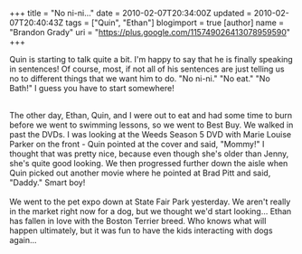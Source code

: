 +++
title = "No ni-ni..."
date = 2010-02-07T20:34:00Z
updated = 2010-02-07T20:40:43Z
tags = ["Quin", "Ethan"]
blogimport = true 
[author]
	name = "Brandon Grady"
	uri = "https://plus.google.com/115749026413078959590"
+++

Quin is starting to talk quite a bit.  I'm happy to say that he is finally speaking in sentences!  Of course, most, if not all of his sentences are just telling us no to different things that we want him to do.  "No ni-ni."  "No eat."  "No Bath!"  I guess you have to start somewhere!<div><br /></div><div>The other day, Ethan, Quin, and I were out to eat and had some time to burn before we went to swimming lessons, so we went to Best Buy.  We walked in past the DVDs.  I was looking at the Weeds Season 5 DVD with Marie Louise Parker on the front - Quin pointed at the cover and said, "Mommy!"  I thought that was pretty nice, because even though she's older than Jenny, she's quite good looking.  We then progressed further down the aisle when Quin picked out another movie where he pointed at Brad Pitt and said, "Daddy."  Smart boy!</div><div><br /></div><div>We went to the pet expo down at State Fair Park yesterday.  We aren't really in the market right now for a dog, but we thought we'd start looking...  Ethan has fallen in love with the Boston Terrier breed.  Who knows what will happen ultimately, but it was fun to have the kids interacting with dogs again...</div>
